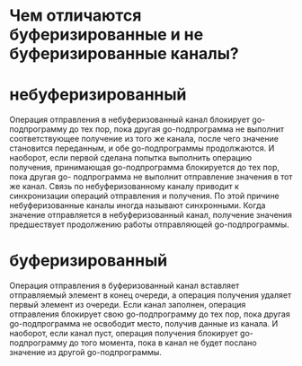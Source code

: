 

# Чем отличаются буферизированные и не буферизированные каналы?


# небуферизированный
Операция отправления в небуферизованный канал блокирует go-подпрограмму до тех пор, пока другая go-подпрограмма не выполнит соответствующее получение из того же канала, после чего значение становится переданным, и обе go-подпрограммы продолжаются. И наоборот, если первой сделана попытка выполнить операцию получения, принимающая go-подпрограмма блокируется до тех пор, пока другая go- подпрограмма не выполнит отправление значения в тот же канал. Связь по небуферизованному каналу приводит к синхронизации операций отправления и получения. По этой причине небуферизованные каналы иногда называют синхронными. Когда значение отправляется в небуферизованный канал, получение значения предшествует продолжению работы отправляющей go-подпрограммы.

# буферизированный
Операция отправления в буферизованный канал вставляет отправляемый элемент в конец очереди, а операция получения удаляет первый элемент из очереди. Если канал заполнен, операция отправления блокирует свою go-подпрограмму до тех пор, пока другая go-подпрограмма не освободит место, получив данные из канала. И наоборот, если канал пуст, операция получения блокирует go-подпрограмму до того момента, пока в канал не будет послано значение из другой go-подпрограммы.